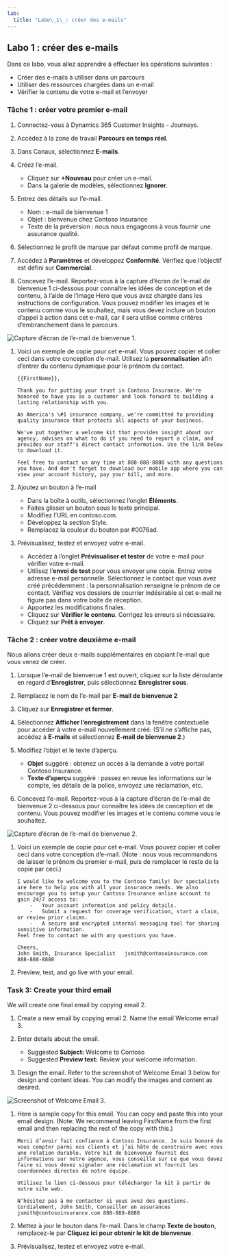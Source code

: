 ```yaml
---
lab:
  title: "Labo\_1\_: créer des e-mails"
---
```


## Labo 1 : créer des e-mails 

Dans ce labo, vous allez apprendre à effectuer les opérations suivantes :
- Créer des e-mails à utiliser dans un parcours
- Utiliser des ressources chargées dans un e-mail
- Vérifier le contenu de votre e-mail et l’envoyer

### Tâche 1 : créer votre premier e-mail
1. Connectez-vous à Dynamics 365 Customer Insights - Journeys.

1. Accédez à la zone de travail **Parcours en temps réel**.

1. Dans Canaux, sélectionnez **E-mails**.

1. Créez l’e-mail.
   - Cliquez sur **+Nouveau** pour créer un e-mail.
   - Dans la galerie de modèles, sélectionnez **Ignorer**.

1. Entrez des détails sur l’e-mail.
   - Nom : e-mail de bienvenue 1
   - Objet : bienvenue chez Contoso Insurance
   - Texte de la préversion : nous nous engageons à vous fournir une assurance qualité.

1. Sélectionnez le profil de marque par défaut comme profil de marque.

1. Accédez à **Paramètres** et développez **Conformité**. Vérifiez que l’objectif est défini sur **Commercial**.

1. Concevez l’e-mail. Reportez-vous à la capture d’écran de l’e-mail de bienvenue 1 ci-dessous pour connaître les idées de conception et de contenu, à l’aide de l’image Hero que vous avez chargée dans les instructions de configuration. Vous pouvez modifier les images et le contenu comme vous le souhaitez, mais vous devez inclure un bouton d’appel à action dans cet e-mail, car il sera utilisé comme critères d’embranchement dans le parcours.

![Capture d’écran de l’e-mail de bienvenue 1.](../Labs/Media/welcome-email-1-example.png) 

1. Voici un exemple de copie pour cet e-mail. Vous pouvez copier et coller ceci dans votre conception d’e-mail. Utilisez la **personnalisation** afin d’entrer du contenu dynamique pour le prénom du contact. 

    ```
    {{FirstName}},
    
    Thank you for putting your trust in Contoso Insurance. We're honored to have you as a customer and look forward to building a lasting relationship with you. 
 
    As America's \#1 insurance company, we're committed to providing quality insurance that protects all aspects of your business. 
 
    We've put together a welcome kit that provides insight about our agency, advises on what to do if you need to report a claim, and provides our staff's direct contact information. Use the link below to download it. 
 
    Feel free to contact us any time at 888-888-8888 with any questions you have. And don't forget to download our mobile app where you can view your account history, pay your bill, and more. 
    ```

1. Ajoutez un bouton à l’e-mail 

    - Dans la boîte à outils, sélectionnez l’onglet **Éléments**. 
    - Faites glisser un bouton sous le texte principal. 
    - Modifiez l’URL en contoso.com. 
    - Développez la section Style. 
    - Remplacez la couleur du bouton par #0076ad. 

1.  Prévisualisez, testez et envoyez votre e-mail. 

    - Accédez à l’onglet **Prévisualiser et tester** de votre e-mail pour vérifier votre e-mail. 
    - Utilisez l’**envoi de test** pour vous envoyer une copie. Entrez votre adresse e-mail personnelle. Sélectionnez le contact que vous avez créé précédemment : la personnalisation renseigne le prénom de ce contact. Vérifiez vos dossiers de courrier indésirable si cet e-mail ne figure pas dans votre boîte de réception. 
    - Apportez les modifications finales. 
    - Cliquez sur **Vérifier le contenu**. Corrigez les erreurs si nécessaire. 
    - Cliquez sur **Prêt à envoyer**. 

### Tâche 2 : créer votre deuxième e-mail
Nous allons créer deux e-mails supplémentaires en copiant l’e-mail que vous venez de créer.

1. Lorsque l’e-mail de bienvenue 1 est ouvert, cliquez sur la liste déroulante en regard d’**Enregistrer**, puis sélectionnez **Enregistrer sous**.

1. Remplacez le nom de l’e-mail par **E-mail de bienvenue 2** 

1. Cliquez sur **Enregistrer et fermer**.

1. Sélectionnez **Afficher l’enregistrement** dans la fenêtre contextuelle pour accéder à votre e-mail nouvellement créé. (S’il ne s’affiche pas, accédez à **E-mails** et sélectionnez **E-mail de bienvenue 2**.)

1. Modifiez l’objet et le texte d’aperçu.
    - **Objet** suggéré : obtenez un accès à la demande à votre portail Contoso Insurance.
    - **Texte d’aperçu** suggéré : passez en revue les informations sur le compte, les détails de la police, envoyez une réclamation, etc.

1. Concevez l’e-mail. Reportez-vous à la capture d’écran de l’e-mail de bienvenue 2 ci-dessous pour connaître les idées de conception et de contenu. Vous pouvez modifier les images et le contenu comme vous le souhaitez. 

![Capture d’écran de l’e-mail de bienvenue 2.](../Labs/Media/welcome-email-2-example.png) 

1. Voici un exemple de copie pour cet e-mail. Vous pouvez copier et coller ceci dans votre conception d’e-mail. (Note : nous vous recommandons de laisser le prénom du premier e-mail, puis de remplacer le reste de la copie par ceci.) 

    ```
    I would like to welcome you to the Contoso family! Our specialists are here to help you with all your insurance needs. We also encourage you to setup your Contoso Insurance online account to gain 24/7 access to:  
        -   Your account information and policy details. 
        -   Submit a request for coverage verification, start a claim, or review prior claims. 
        -   A secure and encrypted internal messaging tool for sharing sensitive information. 
    Feel free to contact me with any questions you have. 
        
    Cheers, 
    John Smith, Insurance Specialist   jsmith@contosoinsurance.com 
    888-888-8888 

1. Preview, test, and go live with your email.

### Task 3: Create your third email
We will create one final email by copying email 2.

1. Create a new email by copying email 2. Name the email Welcome email 3. 

1. Enter details about the email.
    - Suggested **Subject:** Welcome to Contoso
    - Suggested **Preview text:** Review your welcome information.

1. Design the email. Refer to the screenshot of Welcome Email 3 below for design and content ideas. You can modify the images and content as desired. 

![Screenshot of Welcome Email 3.](../Labs/Media/welcome-email-3-example.png) 

1. Here is sample copy for this email. You can copy and paste this into your email design. (Note: We recommend leaving FirstName from the first email and then replacing the rest of the copy with this.) 

    ```
    Merci d’avoir fait confiance à Contoso Insurance. Je suis honoré de vous compter parmi nos clients et j’ai hâte de construire avec vous une relation durable. Votre kit de bienvenue fournit des informations sur notre agence, vous conseille sur ce que vous devez faire si vous devez signaler une réclamation et fournit les coordonnées directes de notre équipe. 

    Utilisez le lien ci-dessous pour télécharger le kit à partir de notre site web.
    
    N’hésitez pas à me contacter si vous avez des questions. Cordialement, John Smith, Conseiller en assurances   jsmith@contosoinsurance.com 888-888-8888 

1. Mettez à jour le bouton dans l’e-mail. Dans le champ **Texte de bouton**, remplacez-le par **Cliquez ici pour obtenir le kit de bienvenue**.

1. Prévisualisez, testez et envoyez votre e-mail.
